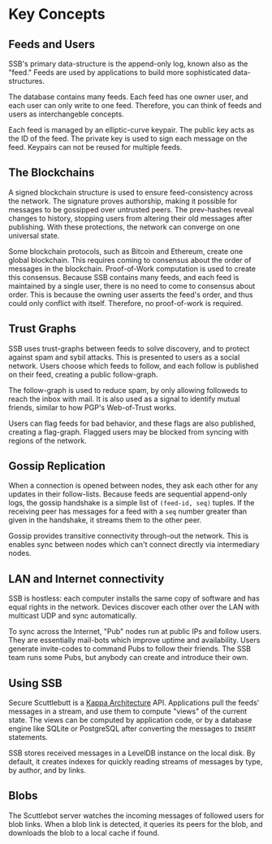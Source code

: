 # Key Concepts

## Feeds and Users

SSB's primary data-structure is the append-only log, known also as the "feed."
Feeds are used by applications to build more sophisticated data-structures.

The database contains many feeds.
Each feed has one owner user, and each user can only write to one feed.
Therefore, you can think of feeds and users as interchangeble concepts.

Each feed is managed by an elliptic-curve keypair.
The public key acts as the ID of the feed.
The private key is used to sign each message on the feed.
Keypairs can not be reused for multiple feeds.


## The Blockchains

A signed blockchain structure is used to ensure feed-consistency across the network.
The signature proves authorship, making it possible for messages to be gossipped over untrusted peers.
The prev-hashes reveal changes to history, stopping users from altering their old messages after publishing.
With these protections, the network can converge on one universal state.

Some blockchain protocols, such as Bitcoin and Ethereum, create one global blockchain.
This requires coming to consensus about the order of messages in the blockchain.
Proof-of-Work computation is used to create this consensus.
Because SSB contains many feeds, and each feed is maintained by a single user, there is no need to come to consensus about order.
This is because the owning user asserts the feed's order, and thus could only conflict with itself.
Therefore, no proof-of-work is required.


## Trust Graphs

SSB uses trust-graphs between feeds to solve discovery, and to protect against spam and sybil attacks.
This is presented to users as a social network.
Users choose which feeds to follow, and each follow is published on their feed, creating a public follow-graph.

The follow-graph is used to reduce spam, by only allowing followeds to reach the inbox with mail.
It is also used as a signal to identify mutual friends, similar to how PGP's Web-of-Trust works.

Users can flag feeds for bad behavior, and these flags are also published, creating a flag-graph.
Flagged users may be blocked from syncing with regions of the network.


## Gossip Replication

When a connection is opened between nodes, they ask each other for any updates in their follow-lists.
Because feeds are sequential append-only logs, the gossip handshake is a simple list of `(feed-id, seq)` tuples.
If the receiving peer has messages for a feed with a `seq` number greater than given in the handshake, it streams them to the other peer.

Gossip provides transitive connectivity through-out the network.
This is enables sync between nodes which can't connect directly via intermediary nodes.


## LAN and Internet connectivity

SSB is hostless: each computer installs the same copy of software and has equal rights in the network.
Devices discover each other over the LAN with multicast UDP and sync automatically.

To sync across the Internet, "Pub" nodes run at public IPs and follow users.
They are essentially mail-bots which improve uptime and availability.
Users generate invite-codes to command Pubs to follow their friends.
The SSB team runs some Pubs, but anybody can create and introduce their own.


## Using SSB

Secure Scuttlebutt is a [Kappa Architecture](http://www.kappa-architecture.com/) API.
Applications pull the feeds' messages in a stream, and use them to compute "views" of the current state.
The views can be computed by application code, or by a database engine like SQLite or PostgreSQL after converting the messages to `INSERT` statements.

SSB stores received messages in a LevelDB instance on the local disk.
By default, it creates indexes for quickly reading streams of messages by type, by author, and by links.



## Blobs

The Scuttlebot server watches the incoming messages of followed users for blob links.
When a blob link is detected, it queries its peers for the blob, and downloads the blob to a local cache if found.
